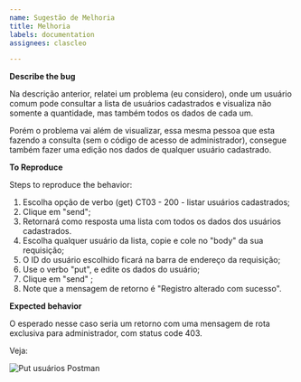 ```yaml
---
name: Sugestão de Melhoria
title: Melhoria
labels: documentation
assignees: clascleo

---
```


**Describe the bug**

Na descrição anterior, relatei um problema (eu considero), onde um usuário comum pode consultar a lista de usuários cadastrados e visualiza não somente a quantidade, mas também todos os dados de cada um.

Porém o problema vai além de visualizar, essa mesma pessoa que esta fazendo a consulta (sem o código de acesso de administrador), consegue também fazer uma edição nos dados de qualquer usuário cadastrado.

**To Reproduce**

Steps to reproduce the behavior:

1. Escolha opção de verbo (get) CT03 - 200 - listar usuários cadastrados;
2. Clique em "send";
3. Retornará como resposta uma lista com todos os dados dos usuários cadastrados.
4. Escolha qualquer usuário da lista, copie e cole no "body" da sua requisição;
5. O ID do usuário escolhido ficará na barra de endereço da requisição;
6. Use o verbo "put", e edite os dados do usuário;
7. Clique em "send" ;
8. Note que a mensagem de retorno é "Registro alterado com sucesso".

**Expected behavior**

O esperado nesse caso seria um retorno com uma mensagem de rota exclusiva para administrador, com status code 403.
 
Veja:

![Put usuários Postman](https://user-images.githubusercontent.com/109304734/188421289-a7925b7a-fb7d-4532-ad7e-95a37dffbd05.png)
